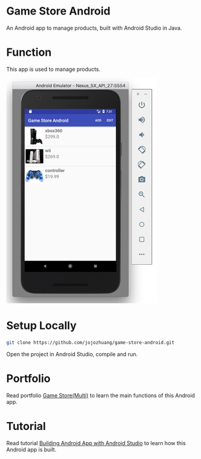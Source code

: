 # Game Store Android
An Android app to manage products, built with Android Studio in Java.

# Function
This app is used to manage products.

<kbd><img src="/public/android_native_emulator.png" width="400px"></kbd>

# Setup Locally
```bash
git clone https://github.com/jojozhuang/game-store-android.git
```
Open the project in Android Studio, compile and run.

# Portfolio
Read portfolio [Game Store(Multi)](https://jojozhuang.github.io/project/game-store-multi/) to learn the main functions of this Android app.

# Tutorial
Read tutorial [Building Android App with Android Studio](https://jojozhuang.github.io/tutorial/building-android-app-with-android-studio/) to learn how this Android app is built.
